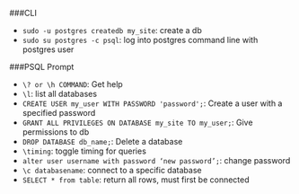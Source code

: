 ###CLI

* `sudo -u postgres createdb my_site`: create a db
* `sudo su postgres -c psql`: log into postgres command line with
  postgres user

###PSQL Prompt

* `\? or \h COMMAND`: Get help
* `\l`: list all databases
* `CREATE USER my_user WITH PASSWORD 'password';`: Create a user with a
  specified password
* `GRANT ALL PRIVILEGES ON DATABASE my_site TO my_user;`: Give
  permissions to db 
* `DROP DATABASE db_name;`: Delete a database
* `\timing`: toggle timing for queries
* `alter user username with password ‘new password’;`: change password
* `\c databasename`: connect to a specific database
* `SELECT * from table`: return all rows, must first be connected
